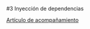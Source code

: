 #3 Inyección de dependencias

[Artículo de acompañamiento](http://academia-binaria.com/angular2-di-inyeccion-de-dependencias/)